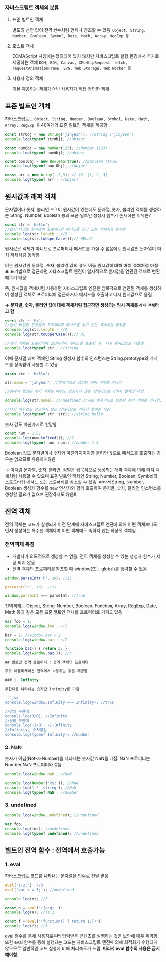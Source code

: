 ### 자바스크립트 객체의 분류

1. 표준 빌트인 객체
    
    별도의 선언 없이 전역 변수처럼 언제나 참조할 수 있음. `Object, String, Number, Boolean, Symbol, Date, Math, Array, RegExp 등`
    
2. 호스트 객체
    
    ECMAScript 사양에는 정의되어 있지 않지만 자바스크립트 실행 환경에서 추가로 제공하는 객체 `DOM, BOM, Canvas, XMLHttpRequest, fetch, requestAnimationFrame, SVG, Web Storage, Web Worker 등` 
    
3. 사용자 정의 객체
    
    기본 제공되는 객체가 아닌 사용자가 직접 정의한 객체
    

## 표준 빌트인 객체

자바스크립트는 `Object, String, Number, Boolean, Symbol, Date, Math, Array, RegExp 등` 40여개의 표준 빌트인 객체를 제공함

```jsx
const strObj = new String('jihyeon'); //String {"jihyeon"}
console.log(typeof strObj); //object

const numObj = new Number(123); //Number {123}
console.log(typeof numObj); //object

const boolObj = new Boolean(true); //Boolean {true}
console.log(typeof boolObj); //object

const arr = new Array(1,2,3); // (3) {1, 2, 3}
console.log(typeof arr); //object
```

## 원시값과 래퍼 객체

문자열이나 숫자, 불리언 드으이 원시값이 있는데도 문자열, 숫자, 불리언 객체를 생성하는 String, Number, Boolean 등의 표준 빌트인 생성자 함수가 존재하는 이유는?

```jsx
const str = 'hello';
//원시 타입인 문자열이 프로퍼티와 메서드를 갖고 있는 객체처럼 동작함
console.log(str.length); //5
console.log(str.toUpperCase());// HELLO
```

원시값은 객체가 아니므로 프로퍼티나 메서드를 가질 수 없음에도 원시값인 문자열이 마치 객체처럼 동작함

이는 원시값인 문자열, 숫자, 불리언 값의 경우 이들 원시값에 대해 마치 객체처럼 마침표 표기법으로 접근하면 자바스크립트 엔진이 일시적으로 원시값을 연관된 객체로 변환해주기 때문!

즉, 원시값을 객체처럼 사용하면 자바스크립트 엔진은 암묵적으로 연관된 객체를 생성하여 생성된 객체로 프로퍼티에 접근하거나 메서드를 호출하고 다시 원시값으로 돌림

**→ 문자열, 숫자, 불리언 값에 대해 객체처럼 접근하면 생성되는 임시 객체를 `래퍼 객체`라고 함**

```jsx
const str = 'hi';
//원시 타입인 문자열이 프로퍼티와 메서드를 갖고 있는 객체처럼 동작함
console.log(str.length); //2
console.log(str.toUpperCase());// HI

//래퍼 객체로 프로퍼티에 접근하거나 메서드를 호출한 후, 다시 원시값으로 되돌림
console.log(typeof str); //string
```

이때 문자열 래퍼 객체인 String 생성자 함수의 인스턴스는 String.prototype의 메서드를 상속받아 사용할 수 있음
```jsx
const str = 'hello';

str.name = 'jihyeon'; //암묵적으로 생성된 래퍼 객체를 가리킴

//위에서 생성된 래퍼 객체는 아무도 참조하지 않는 상태이므로 가비지 컬렉션 대상

console.log(str.name); //undefined //새로 암묵적으로 생성된 래퍼 객체를 가리킴, name프로퍼티가 존재하지 않음

//다시 아무것도 참조하지 않는 상태이므로 가비지 컬렉션 대상
console.log(typeof str, str); //string hello
```

숫자 값도 마찬가지로 할당됨

```jsx
const num = 1.5;
console.log(num.toFixed()); //2
console.log(typeof num, num); //number 1.5
```

Boolean 값도 문자열이나 숫자와 마찬가지이지만 불리언 값으로 메서드를 호출하는 경우는 없으므로 유용하지않음

→ 이처럼 문자열, 숫자, 불리언, 심벌은 암묵적으로 생성되는 래퍼 객체에 의해 마치 객체처럼 사용할 수 있으며 표준 빌트인 객체인 String, Number, Boolean, Symbol의 프로토타입 메서드 또는 프로퍼티를 참조할 수 있음. 따라서 String, Number, Boolean 생성자 함수를 new 연산자와 함께 호출하여 문자열, 숫자, 불리언 인스턴스를 생성할 필요가 없으며 권장하지도 않음!!

## 전역 객체

전역 객체는 코드가 실행되기 이전 단계에 자바스크립트 엔진에 의해 어떤 객체보다도 먼저 생성하는 특수한 객체이며 어떤 객체에도 속하지 않는 최상위 객체임

### 전역객체 특징

- 개발자가 의도적으로 생성할 수 없음. 전역 객체를 생성할 수 있는 생성자 함수가 제공 되지 않음
- 전역 객체의 프로퍼티를 참조할 때 window(또는 global)를 생략할 수 있음

```jsx
window.parseInt('F', 16); //15

parseInt('F', 16); //15

window.parseInt === parseInt; //true
```

전역객체는 Object, String, Number, Boolean, Function, Array, RegExp, Date, Math 등과 같은 모든 표준 빌트인 객체를 프로퍼티로 가지고 있음

```jsx
var foo = 1;
console.log(window.foo); //1

bar = 2; //window.bar = 2
console.log(window.bar); //2

function baz() { return 3; }
console.log(window.baz()); //3

## 빌트인 전역 프로퍼티 : 전역 객체의 프로퍼티

주로 애플리케이션 전역에서 사용하는 값을 제공함

### 1. Infinity

무한대를 나타내는 숫자값 Infinity를 가짐

```jsx
console.log(window.Infinity === Infinity); //true

//양의 무한대
console.log(3/0); //Infinity
//음의 무한대
console.log(-3/0); //-Infinity
//Infinity는 숫자값임
console.log(typeof Infinity); //number
```

### 2. NaN

숫자가 아님(Not-a-Number)을 나타내는 숫자값 NaN을 가짐. NaN 프로퍼티는 Number.NaN 프로퍼티와 같음

```jsx
console.log(window.NaN); //NaN

console.log(Number('xyz')); //NaN
console.log(1 * 'string'); //NaN
console.log(typeof NaN); //number
```

### 3. undefined

```jsx
console.log(window.undefined); //undefined

var foo;
console.log(foo); //undefined
console.log(typeof undefined); //undefined
```

## 빌트인 전역 함수 : 전역에서 호출가능

### 1. eval

자바스크립트 코드를 나타내는 문자열을 인수로 전달 받음

```jsx
eval('1+2;')' //3
eval('var x = 5;'); //undefined

console.log(x); //5

const o = eval('({a:q})'); 
console.log(o); //{a:1}

const f = eval('(function() { return 1;})');
console.log(f); //1
```

eval 함수를 통해 사용자로부터 입력받은 콘텐츠를 실행하는 것은 보안에 매우 취약함. 또한 eval 함수를 통해 실행되는 코드는 자바스크립트 엔진에 의해 최적화가 수행되지 않으므로 일반적인 코드 실행에 비해 처리속도가 느림. **따라서 eval 함수의 사용은 금지해야함.**